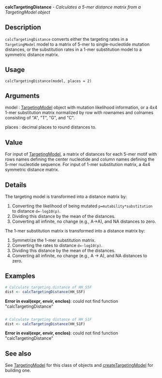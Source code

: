 





**calcTargetingDistance** - *Calculates a 5-mer distance matrix from a TargetingModel object*

Description
--------------------

`calcTargetingDistance` converts either the targeting rates in a `TargetingModel`
 model to a matrix of 5-mer to single-nucleotide mutation distances, or the substitution 
 rates in a 1-mer substitution model to a symmetric distance matrix.


Usage
--------------------
```
calcTargetingDistance(model, places = 2)
```

Arguments
-------------------

model
:   [TargetingModel](TargetingModel-class.md) object with mutation likelihood information, or
a 4x4 1-mer substitution matrix normalized by row with rownames and 
colnames consisting of "A", "T", "G", and "C".

places
:   decimal places to round distances to.




Value
-------------------

For input of [TargetingModel](TargetingModel-class.md), a matrix of distances for each 5-mer motif with 
rows names defining the center nucleotide and column names defining the 5-mer 
nucleotide sequence. For input of 1-mer substitution matrix, a 4x4 symmetric distance
matrix.


Details
-------------------

The targeting model is transformed into a distance matrix by:

1. Converting the likelihood of being mutated <code class = 'eq'>p=mutability*substitution</code> to 
distance <code class = 'eq'>d=-log10(p)</code>.
1. Dividing this distance by the mean of the distances.
1. Converting all infinite, no change (e.g., A->A), and NA distances to 
zero.


The 1-mer substitution matrix is transformed into a distance matrix by:

1. Symmetrize the 1-mer substitution matrix.
1. Converting the rates to distance <code class = 'eq'>d=-log10(p)</code>.
1. Dividing this distance by the mean of the distances.
1. Converting all infinite, no change (e.g., A -> A), and NA distances to 
zero.




Examples
-------------------

```R
# Calculate targeting distance of HH_S5F
dist <- calcTargetingDistance(HH_S5F)

```

**Error in eval(expr, envir, enclos)**: could not find function "calcTargetingDistance"
```R

# Calculate targeting distance of HH_S1F
dist <- calcTargetingDistance(HH_S1F)
```

**Error in eval(expr, envir, enclos)**: could not find function "calcTargetingDistance"

See also
-------------------

See [TargetingModel](TargetingModel-class.md) for this class of objects and
[createTargetingModel](createTargetingModel.md) for building one.



